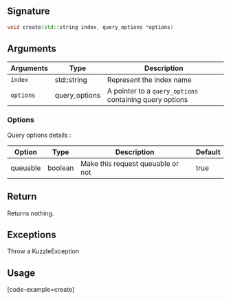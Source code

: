 ## Signature

```cpp
void create(std::string index, query_options *options)
```

## Arguments

| Arguments     | Type        | Description |
|---------------|-------------|----------------------------------------|
| ``index``     | std::string  | Represent the index name |
| ``options``   | query_options | A pointer to a `query_options` containing query options|

### __Options__

Query options details :

| Option   | Type    | Description                       | Default |
| -------- | ------- | --------------------------------- | ------- |
| queuable | boolean | Make this request queuable or not | true    |

## Return

Returns nothing.

## Exceptions

Throw a KuzzleException

## Usage

[code-example=create]
